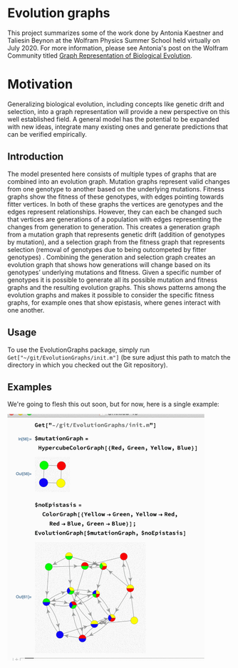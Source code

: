# Evolution graphs

This project summarizes some of the work done by Antonia Kaestner and Taliesin Beynon at the Wolfram Physics Summer School held virtually on July 2020. For more information, please see Antonia's post on the Wolfram Community titled [Graph Representation of Biological Evolution](https://community.wolfram.com/groups/-/m/t/2029538).

# Motivation

Generalizing biological evolution, including concepts like genetic drift and selection, into a graph representation will provide a new perspective on this well established field. A general model has the potential to be expanded with new ideas, integrate many existing ones and generate predictions that can be verified empirically.​
​
## Introduction

​The model presented here consists of multiple types of graphs that are combined into an evolution graph. Mutation graphs represent valid changes from one genotype to another based on the underlying mutations. Fitness graphs show the fitness of these genotypes, with edges pointing towards fitter vertices. In both of these graphs the vertices are genotypes and the edges represent relationships. However, they can each be changed such that vertices are generations of a population with edges representing the changes from generation to generation. This creates a generation graph from a mutation graph that represents genetic drift (addition of genotypes by mutation), and a selection graph from the fitness graph that represents selection (removal of genotypes due to being outcompeted by fitter genotypes) . Combining the generation and selection graph creates an evolution graph that shows how generations will change based on its genotypes’ underlying mutations and fitness.​
​
​Given a specific number of genotypes it is possible to generate all its possible mutation and fitness graphs and the resulting evolution graphs. This shows patterns among the evolution graphs and makes it possible to consider the specific fitness graphs, for example ones that show epistasis, where genes interact with one another.​

## Usage

To use the EvolutionGraphs package, simply run `Get["~/git/EvolutionGraphs/init.m"]` (be sure adjust this path to match the directory in which you checked out the Git repository).

## Examples

We're going to flesh this out soon, but for now, here is a single example:

<img src="/Images/FirstExample.png" width="442">

